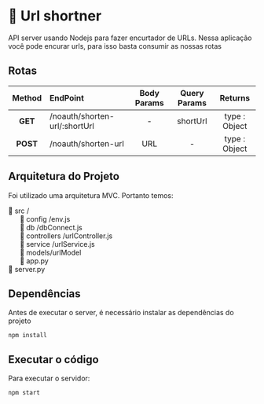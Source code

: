 # 🔗 Url shortner

API server usando Nodejs para fazer encurtador de URLs. Nessa aplicação você pode encurar urls, para isso basta consumir as nossas rotas

## Rotas

Method |  EndPoint | Body Params | Query Params |Returns
:---------: | :------ | :-------: | :--------: | :--------:
<strong>GET</strong>| /noauth/shorten-url/:shortUrl |   -  | shortUrl | type : Object
<strong>POST<strong>  | /noauth/shorten-url |   URL | - | type : Object

## Arquitetura do Projeto
Foi utilizado uma arquitetura MVC. Portanto temos:

📁 src /<br>
&nbsp; &nbsp; &nbsp; 📁 config /env.js <br>
&nbsp; &nbsp; &nbsp; 📁 db /dbConnect.js <br>
&nbsp; &nbsp; &nbsp; 📁 controllers /urlController.js <br>
&nbsp; &nbsp; &nbsp; 📁 service /urlService.js <br>
&nbsp; &nbsp; &nbsp; 📁 models/urlModel<br>
&nbsp; &nbsp; &nbsp; 📝 app.py <br>
📝 server.py <br>

## Dependências
Antes de executar o server, é necessário instalar as dependências do projeto
```console
npm install
```
## Executar o código
  Para executar o servidor:
  ```console
npm start
```
